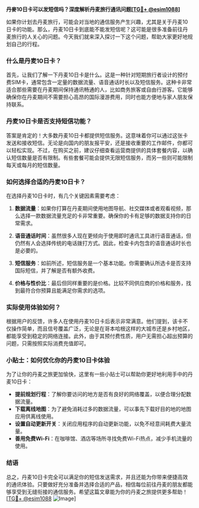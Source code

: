 **丹麥10日卡可以发短信吗？深度解析丹麦旅行通讯问题[[TG💪+ @esim1088](https://t.me/s/esim1088)]**

如果你计划去丹麦旅行，可能会对当地的通信服务产生兴趣，尤其是关于丹麦10日卡的功能。那么，丹麦10日卡到底能不能发短信呢？这可能是很多准备前往丹麦旅行的人关心的问题。今天我们就来深入探讨一下这个问题，帮助大家更好地规划自己的行程。

### 什么是丹麦10日卡？

首先，让我们了解一下丹麦10日卡是什么。这是一种针对短期旅行者设计的预付费SIM卡，通常包含一定量的数据流量、语音通话时长以及短信服务。这种卡非常适合那些需要在丹麦期间保持通讯畅通的人，比如商务旅客或自由行游客。它能够确保你在丹麦期间不需要担心高昂的国际漫游费用，同时也能方便地与家人朋友保持联系。

### 丹麦10日卡是否支持短信功能？

答案是肯定的！大多数丹麦10日卡都提供短信服务。这意味着你可以通过这张卡发送和接收短信。无论是向国内的朋友报平安，还是接收重要的工作邮件，你都可以轻松实现。不过，在购买之前，建议仔细查看运营商提供的具体套餐内容，以确认短信数量是否有限制。有些套餐可能会提供无限短信服务，而另一些则可能限制每天或每月的短信数量。

### 如何选择合适的丹麦10日卡？

在选择丹麦10日卡时，有几个关键因素需要考虑：

1. **数据流量**：如果你打算在丹麦期间使用地图导航、社交媒体或者观看视频，那么选择一款数据流量充足的卡非常重要。确保你的卡有足够的数据支持你的日常需求。
   
2. **语音通话时间**：虽然很多人现在更倾向于使用即时通讯工具进行语音通话，但仍然有人会选择传统的电话拨打方式。因此，检查卡内包含的语音通话时长也是必要的。

3. **短信服务**：如前所述，短信服务是一个基本功能。你需要确认所选卡是否支持国际短信，并了解是否有额外收费。

4. **价格与性价比**：最后但同样重要的是价格。比较不同供应商的价格和服务，找到最符合你预算且能满足你需求的选项。

### 实际使用体验如何？

根据用户的反馈，许多人在使用丹麦10日卡后表示非常满意。他们提到，该卡不仅操作简单，而且信号覆盖广泛，无论是在哥本哈根这样的大城市还是乡村地区，都能享受到稳定的网络连接。此外，由于其预付费性质，用户无需担心超出预算的问题，只需按照实际消费充值即可。

### 小贴士：如何优化你的丹麦10日卡体验

为了让你的丹麦之旅更加愉快，这里有一些小贴士可以帮助你更好地利用手中的丹麦10日卡：

- **提前规划行程**：了解你要访问的地方是否有良好的网络覆盖，以便合理分配数据流量。
- **下载离线地图**：为了避免消耗过多的数据流量，可以事先下载好目的地的地图应用供离线使用。
- **设置自动更新开关**：关闭应用程序的自动更新功能，以免不经意间耗费大量流量。
- **善用免费Wi-Fi**：在咖啡馆、酒店等场所寻找免费Wi-Fi热点，减少手机流量的使用。

### 结语

总之，丹麦10日卡完全可以满足你的短信发送需求，并且还能为你带来便捷高效的通讯体验。只要做好充分准备并选择合适的产品，相信每位前往丹麦的朋友都能够享受到无缝衔接的通信服务。希望这篇文章能为你的丹麦之旅提供更多帮助！[[TG💪+ @esim1088](https://t.me/s/esim1088) ![Image](https://i.postimg.cc/4NQfJmqS/Snipaste-2025-05-13-00-14-12.png)]